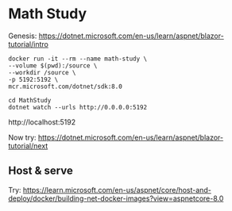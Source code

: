# Math Study

Genesis: https://dotnet.microsoft.com/en-us/learn/aspnet/blazor-tutorial/intro

```
docker run -it --rm --name math-study \
--volume $(pwd):/source \
--workdir /source \
-p 5192:5192 \
mcr.microsoft.com/dotnet/sdk:8.0
```

```
cd MathStudy
dotnet watch --urls http://0.0.0.0:5192
```

http://localhost:5192

Now try: https://dotnet.microsoft.com/en-us/learn/aspnet/blazor-tutorial/next

## Host & serve
Try: https://learn.microsoft.com/en-us/aspnet/core/host-and-deploy/docker/building-net-docker-images?view=aspnetcore-8.0
